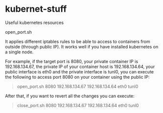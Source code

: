 # kubernet-stuff
Useful kubernetes resources


open_port.sh

It applies different iptables rules to be able to access to containers from outside (through public IP). It works well if you have installed kubernetes on a single node.

For example, if the target port is 8080, your private container IP is 192.168.134.67, the private IP of your container host is 192.168.134.64, your public interface is eth0 and the private interface is tunl0, you can execute the following to access port 8080 on your container using the public IP:

> open_port.sh 8080 192.168.134.67 192.168.134.64 eth0 tunl0

After that, if you want to revert all the changes you can execute:

> close_port.sh 8080 192.168.134.67 192.168.134.64 eth0 tunl0
